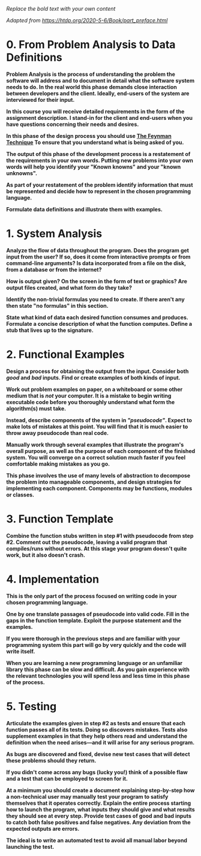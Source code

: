 *Replace the bold text with your own content*

*Adapted from https://htdp.org/2020-5-6/Book/part_preface.html*

# 0.  From Problem Analysis to Data Definitions

**Problem Analysis is the process of understanding the problem the software
will address and to document in detail what the software system needs to do.
In the real world this phase demands close interaction between developers and
the client.  Ideally, end-users of the system are interviewed for their input.**

**In this course you will receive detailed requirements in the form of the
assignment description.  I stand-in for the client and end-users when you have
questions concerning their needs and desires.**

**In this phase of the design process you should use [The Feynman
Technique](https://www.youtube.com/watch?v=tkm0TNFzIeg) To ensure that you
understand what is being asked of you.**

**The output of this phase of the development process is a restatement of the
requirements in your own words.  Putting new problems into your own words will
help you identify your "Known knowns" and your "known unknowns".**

**As part of your restatement of the problem identify information that must be
represented and decide how to represent in the chosen programming language.**

**Formulate data definitions and illustrate them with examples.**


# 1.  System Analysis

**Analyze the flow of data throughout the program.  Does the program get input
from the user?  If so, does it come from interactive prompts or from
command-line arguments?  Is data incorporated from a file on the disk, from a
database or from the internet?**

**How is output given?  On the screen in the form of text or graphics?  Are
output files created, and what form do they take?**

**Identify the non-trivial formulas you need to create.  If there aren't any then
state "no formulas" in this section.**

**State what kind of data each desired function consumes and produces.  Formulate
a concise description of what the function computes.  Define a stub that lives
up to the signature.**


# 2.  Functional Examples

**Design a process for obtaining the output from the input.  Consider both *good*
and *bad* inputs.  Find or create examples of both kinds of input.**

**Work out problem examples on paper, on a whiteboard or some other medium that
is *not* your computer.  It is a mistake to begin writing executable code
before you thoroughly understand what form the algorithm(s) must take.**

**Instead, describe components of the system in *"pseudocode"*.  Expect to make
lots of mistakes at this point.  You will find that it is much easier to throw
away pseudocode than real code.**

**Manually work through several examples that illustrate the program's overall
purpose, as well as the purpose of each component of the finished system.  You
will converge on a correct solution much faster if you feel comfortable making
mistakes as you go.**

**This phase involves the use of many levels of abstraction to decompose the
problem into manageable components, and design strategies for implementing each
component.  Components may be functions, modules or classes.**


# 3.  Function Template

**Combine the function stubs written in step #1 with pseudocode from step #2.
Comment out the pseudocode, leaving a valid program that compiles/runs without
errors.  At this stage your program doesn't quite work, but it also doesn't
crash.**


# 4.  Implementation

**This is the only part of the process focused on writing code in your chosen
programming language.**

**One by one translate passages of pseudocode into valid code.  Fill in the gaps
in the function template.  Exploit the purpose statement and the examples.**

**If you were thorough in the previous steps and are familiar with your
programming system this part will go by very quickly and the code will write
itself.**

**When you are learning a new programming language or an unfamiliar library this
phase can be slow and difficult.  As you gain experience with the relevant
technologies you will spend less and less time in this phase of the process.**


# 5.  Testing

**Articulate the examples given in step #2 as tests and ensure that each
function passes all of its tests.  Doing so discovers mistakes.  Tests also
supplement examples in that they help others read and understand the definition
when the need arises—and it will arise for any serious program.**

**As bugs are discovered and fixed, devise new test cases that will detect these
problems should they return.**

**If you didn't come across any bugs (lucky you!) think of a possible flaw and a
test that can be employed to screen for it.**

**At a minimum you should create a document explaining step-by-step how a
non-technical user may manually test your program to satisfy themselves that it
operates correctly.  Explain the entire process starting how to launch the
program, what inputs they should give and what results they should see at every
step.  Provide test cases of good and bad inputs to catch both false positives
and false negatives.  Any deviation from the expected outputs are errors.**

**The ideal is to write an automated test to avoid all manual labor beyond
launching the test.**
